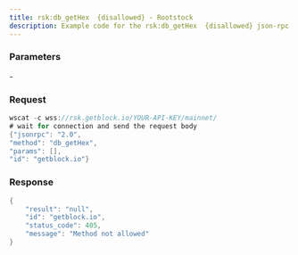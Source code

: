 ```yaml
---
title: rsk:db_getHex  {disallowed} - Rootstock
description: Example code for the rsk:db_getHex  {disallowed} json-rpc method. Сomplete guide on how to use rsk:db_getHex  {disallowed} json-rpc in GetBlock.io Web3 documentation.
---
```


### Parameters


\-

### Request

``` java
wscat -c wss://rsk.getblock.io/YOUR-API-KEY/mainnet/ 
# wait for connection and send the request body 
{"jsonrpc": "2.0",
"method": "db_getHex",
"params": [],
"id": "getblock.io"}
```

###  Response

``` java
{
    "result": "null",
    "id": "getblock.io",
    "status_code": 405,
    "message": "Method not allowed"
}
```

